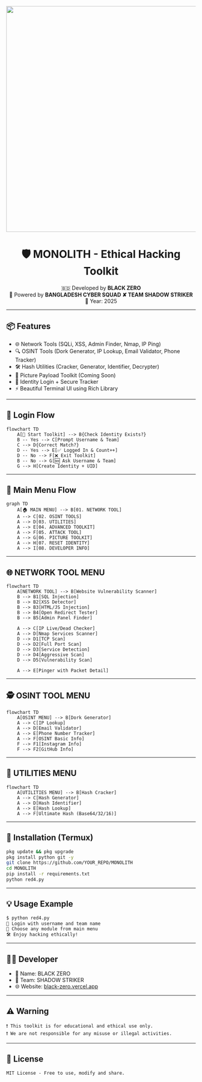 
<p align="center">
  <img src="https://i.postimg.cc/T3CpqrXg/617695548.jpg" width="600"/>
</p>

<h1 align="center">🛡️ MONOLITH - Ethical Hacking Toolkit</h1>
<p align="center">
  🇧🇩 Developed by <b>BLACK ZERO</b><br>
  🚀 Powered by <b>BANGLADESH CYBER SQUAD ✘ TEAM SHADOW STRIKER</b><br>
  📆 Year: 2025
</p>

---

## 📦 Features

- 🌐 Network Tools (SQLi, XSS, Admin Finder, Nmap, IP Ping)
- 🔍 OSINT Tools (Dork Generator, IP Lookup, Email Validator, Phone Tracker)
- 🛠️ Hash Utilities (Cracker, Generator, Identifier, Decrypter)
- 📸 Picture Payload Toolkit (Coming Soon)
- 👤 Identity Login + Secure Tracker
- ⚡ Beautiful Terminal UI using Rich Library

---

## 🔐 Login Flow

```mermaid
flowchart TD
    A[🔐 Start Toolkit] --> B{Check Identity Exists?}
    B -- Yes --> C[Prompt Username & Team]
    C --> D{Correct Match?}
    D -- Yes --> E[✅ Logged In & Count++]
    D -- No --> F[❌ Exit Toolkit]
    B -- No --> G[🆕 Ask Username & Team]
    G --> H[Create Identity + UID]
````

---

## 🧰 Main Menu Flow

```mermaid
graph TD
    A[🏠 MAIN MENU] --> B[01. NETWORK TOOL]
    A --> C[02. OSINT TOOLS]
    A --> D[03. UTILITIES]
    A --> E[04. ADVANCED TOOLKIT]
    A --> F[05. ATTACK TOOL]
    A --> G[06. PICTURE TOOLKIT]
    A --> H[07. RESET IDENTITY]
    A --> I[08. DEVELOPER INFO]
```

---

## 🌐 NETWORK TOOL MENU

```mermaid
flowchart TD
    A[NETWORK TOOL] --> B[Website Vulnerability Scanner]
    B --> B1[SQL Injection]
    B --> B2[XSS Detector]
    B --> B3[HTML/JS Injection]
    B --> B4[Open Redirect Tester]
    B --> B5[Admin Panel Finder]

    A --> C[IP Live/Dead Checker]
    A --> D[Nmap Services Scanner]
    D --> D1[TCP Scan]
    D --> D2[Full Port Scan]
    D --> D3[Service Detection]
    D --> D4[Aggressive Scan]
    D --> D5[Vulnerability Scan]

    A --> E[Pinger with Packet Detail]
```

---

## 🕵️ OSINT TOOL MENU

```mermaid
flowchart TD
    A[OSINT MENU] --> B[Dork Generator]
    A --> C[IP Lookup]
    A --> D[Email Validator]
    A --> E[Phone Number Tracker]
    A --> F[OSINT Basic Info]
    F --> F1[Instagram Info]
    F --> F2[GitHub Info]
```

---

## 🔐 UTILITIES MENU

```mermaid
flowchart TD
    A[UTILITIES MENU] --> B[Hash Cracker]
    A --> C[Hash Generator]
    A --> D[Hash Identifier]
    A --> E[Hash Lookup]
    A --> F[Ultimate Hash (Base64/32/16)]
```

---

## 🧪 Installation (Termux)

```bash
pkg update && pkg upgrade
pkg install python git -y
git clone https://github.com/YOUR_REPO/MONOLITH
cd MONOLITH
pip install -r requirements.txt
python red4.py
```

---

## 💡 Usage Example

```bash
$ python red4.py
🔐 Login with username and team name
📡 Choose any module from main menu
🛠️ Enjoy hacking ethically!
```

---

## 👨‍💻 Developer

* 👤 Name: BLACK ZERO
* 💼 Team: SHADOW STRIKER
* 🌐 Website: [black-zero.vercel.app](https://black-zero.vercel.app)

---

## ⚠️ Warning

```
❗ This toolkit is for educational and ethical use only.
❗ We are not responsible for any misuse or illegal activities.
```

---

## 📜 License

```
MIT License - Free to use, modify and share.
```


